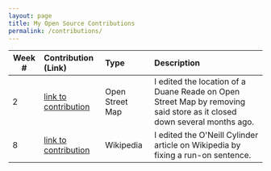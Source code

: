 ```yaml
---
layout: page
title: My Open Source Contributions
permalink: /contributions/
---
```


<!--
The first column, Contribution, must be a hyperlink to the actual contribution,
such as the Wikipedia edit or pull request, etc., with a suitable name.
Type of the contribution should be "Wikipedia edit", "OpenStreet Map feature",
"Project Documentation", "Project Code", "Blog Edit", etc.

The Description should include a brief summary of what you did.

Replace the first row below with your contribution and add new ones below it
following the same syntax.

-->





| Week #       | Contribution (Link)  | Type  | Description |
|---|:---|:---|:---|
|  2   | [link to contribution]( https://www.openstreetmap.org/changeset/81152779)  | Open Street Map    |   I edited the location of a Duane Reade on Open Street Map by removing said store as it closed down several months ago.  |
|  8   | [link to contribution]( https://en.wikipedia.org/w/index.php?title=O%27Neill_cylinder&oldid=947413328)  | Wikipedia   |   I edited the O'Neill Cylinder article on Wikipedia by fixing a run-on sentence. |


